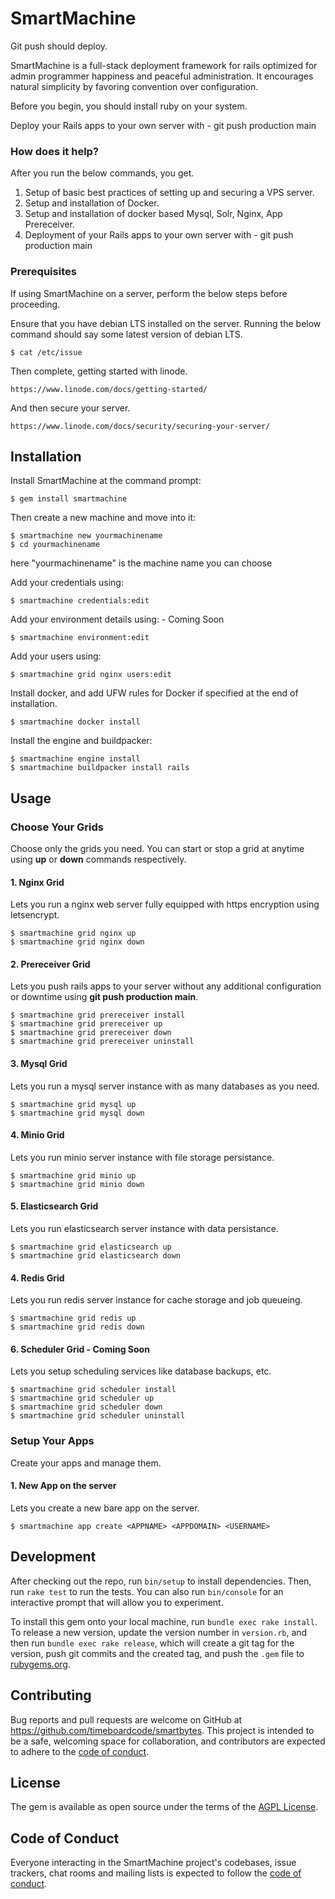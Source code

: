 # SmartMachine

Git push should deploy.

SmartMachine is a full-stack deployment framework for rails optimized for admin programmer happiness and peaceful administration. It encourages natural simplicity by favoring convention over configuration.

Before you begin, you should install ruby on your system.

Deploy your Rails apps to your own server with - git push production main

### How does it help?

After you run the below commands, you get.
1. Setup of basic best practices of setting up and securing a VPS server.
2. Setup and installation of Docker.
3. Setup and installation of docker based Mysql, Solr, Nginx, App Prereceiver.
4. Deployment of your Rails apps to your own server with - git push production main

### Prerequisites

If using SmartMachine on a server, perform the below steps before proceeding.

Ensure that you have debian LTS installed on the server.
Running the below command should say some latest version of debian LTS.

    $ cat /etc/issue

Then complete, getting started with linode.

    https://www.linode.com/docs/getting-started/

And then secure your server.

    https://www.linode.com/docs/security/securing-your-server/

## Installation

Install SmartMachine at the command prompt:

    $ gem install smartmachine

Then create a new machine and move into it:

    $ smartmachine new yourmachinename
    $ cd yourmachinename

here "yourmachinename" is the machine name you can choose

Add your credentials using:

    $ smartmachine credentials:edit

Add your environment details using: - Coming Soon

    $ smartmachine environment:edit

Add your users using:

    $ smartmachine grid nginx users:edit

Install docker, and add UFW rules for Docker if specified at the end of installation.

    $ smartmachine docker install

Install the engine and buildpacker:

    $ smartmachine engine install
    $ smartmachine buildpacker install rails

## Usage

### Choose Your Grids

Choose only the grids you need. You can start or stop a grid at anytime using <b>up</b> or <b>down</b> commands respectively.

#### 1. Nginx Grid
Lets you run a nginx web server fully equipped with https encryption using letsencrypt.
    
    $ smartmachine grid nginx up
    $ smartmachine grid nginx down

#### 2. Prereceiver Grid
Lets you push rails apps to your server without any additional configuration or downtime using <b>git push production main</b>.

    $ smartmachine grid prereceiver install
    $ smartmachine grid prereceiver up
    $ smartmachine grid prereceiver down
    $ smartmachine grid prereceiver uninstall

#### 3. Mysql Grid
Lets you run a mysql server instance with as many databases as you need.

    $ smartmachine grid mysql up
    $ smartmachine grid mysql down

#### 4. Minio Grid
Lets you run minio server instance with file storage persistance.

    $ smartmachine grid minio up
    $ smartmachine grid minio down

#### 5. Elasticsearch Grid
Lets you run elasticsearch server instance with data persistance.

    $ smartmachine grid elasticsearch up
    $ smartmachine grid elasticsearch down

#### 4. Redis Grid
Lets you run redis server instance for cache storage and job queueing.

    $ smartmachine grid redis up
    $ smartmachine grid redis down

#### 6. Scheduler Grid - Coming Soon
Lets you setup scheduling services like database backups, etc.

    $ smartmachine grid scheduler install
    $ smartmachine grid scheduler up
    $ smartmachine grid scheduler down
    $ smartmachine grid scheduler uninstall

### Setup Your Apps

Create your apps and manage them.

#### 1. New App on the server
Lets you create a new bare app on the server.

    $ smartmachine app create <APPNAME> <APPDOMAIN> <USERNAME>

## Development

After checking out the repo, run `bin/setup` to install dependencies. Then, run `rake test` to run the tests. You can also run `bin/console` for an interactive prompt that will allow you to experiment.

To install this gem onto your local machine, run `bundle exec rake install`. To release a new version, update the version number in `version.rb`, and then run `bundle exec rake release`, which will create a git tag for the version, push git commits and the created tag, and push the `.gem` file to [rubygems.org](https://rubygems.org).

## Contributing

Bug reports and pull requests are welcome on GitHub at https://github.com/timeboardcode/smartbytes. This project is intended to be a safe, welcoming space for collaboration, and contributors are expected to adhere to the [code of conduct](https://github.com/timeboardorg/smartmachine/blob/main/CODE_OF_CONDUCT.md).

## License

The gem is available as open source under the terms of the [AGPL License](https://www.gnu.org/licenses/agpl-3.0.html).

## Code of Conduct

Everyone interacting in the SmartMachine project's codebases, issue trackers, chat rooms and mailing lists is expected to follow the [code of conduct](https://github.com/timeboardorg/smartmachine/blob/main/CODE_OF_CONDUCT.md).
